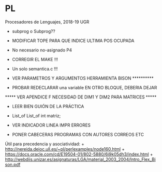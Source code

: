 # PL
Procesadores de Lenguajes, 2018-19 UGR

-   subprog o Subprog??

+   MODIFICAR TOPE PARA QUE INDICE ULTIMA POS OCUPADA
+   No necesario no-asignado P4
+   CORREGIR EL MAKE !!!
+   Un solo semantica.c !!!

+   VER PARAMETROS Y ARGUMENTOS HERRAMIENTA BISON **********

+   PROBAR REDECLARAR una variable EN OTRO BLOQUE, DEBERIA DEJAR

***** VER APENDICE F NECESIDAD DE DIM1 Y DIM2 PARA MATRICES *****

+   LEER BIEN GUIÓN DE LA PRÁCTICA
+   List_of List_of int matriz;


+   VER INDICADOR LINEA IMPR ERRORES

- PONER CABECERAS PROGRAMAS CON AUTORES CORREOS ETC

Útil para precedencia y asociatividad:
    +   http://nereida.deioc.ull.es/~pl/perlexamples/node160.html
    +   https://docs.oracle.com/cd/E19504-01/802-5880/6i9k05dh3/index.html
    +   http://webdiis.unizar.es/asignaturas/LGA/material_2003_2004/Intro_Flex_Bison.pdf

